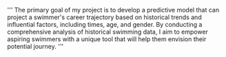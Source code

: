 '''
The primary goal of my project is to develop a predictive model that can project a swimmer's career trajectory based on historical trends and influential factors, including times, age, and gender. 
By conducting a comprehensive analysis of historical swimming data, I aim to empower aspiring swimmers with a unique tool that will help them envision their potential journey.
'''
